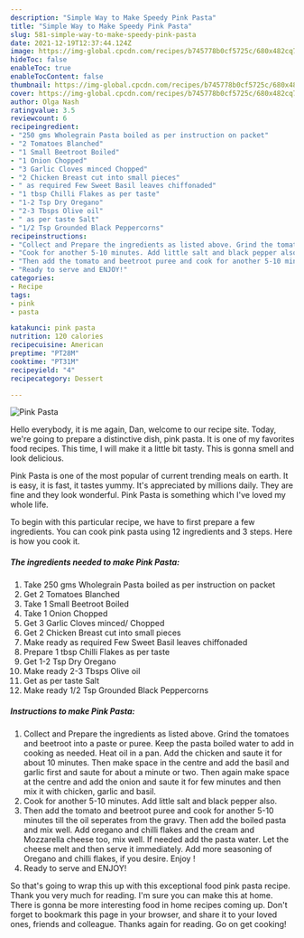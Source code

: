 ```yaml
---
description: "Simple Way to Make Speedy Pink Pasta"
title: "Simple Way to Make Speedy Pink Pasta"
slug: 581-simple-way-to-make-speedy-pink-pasta
date: 2021-12-19T12:37:44.124Z
image: https://img-global.cpcdn.com/recipes/b745778b0cf5725c/680x482cq70/pink-pasta-recipe-main-photo.jpg
hideToc: false
enableToc: true
enableTocContent: false
thumbnail: https://img-global.cpcdn.com/recipes/b745778b0cf5725c/680x482cq70/pink-pasta-recipe-main-photo.jpg
cover: https://img-global.cpcdn.com/recipes/b745778b0cf5725c/680x482cq70/pink-pasta-recipe-main-photo.jpg
author: Olga Nash
ratingvalue: 3.5
reviewcount: 6
recipeingredient:
- "250 gms Wholegrain Pasta boiled as per instruction on packet"
- "2 Tomatoes Blanched"
- "1 Small Beetroot Boiled"
- "1 Onion Chopped"
- "3 Garlic Cloves minced Chopped"
- "2 Chicken Breast cut into small pieces"
- " as required Few Sweet Basil leaves chiffonaded"
- "1 tbsp Chilli Flakes as per taste"
- "1-2 Tsp Dry Oregano"
- "2-3 Tbsps Olive oil"
- " as per taste Salt"
- "1/2 Tsp Grounded Black Peppercorns"
recipeinstructions:
- "Collect and Prepare the ingredients as listed above. Grind the tomatoes and beetroot into a paste or puree.  Keep the pasta boiled water to add in cooking as needed. Heat oil in a pan. Add the chicken and saute it for about 10 minutes. Then make space in the centre and add the basil and garlic first and saute for about a minute or two. Then again make space at the centre and add the onion and saute it for few minutes and then mix it with chicken, garlic and basil."
- "Cook for another 5-10 minutes. Add little salt and black pepper also."
- "Then add the tomato and beetroot puree and cook for another 5-10 minutes till the oil seperates from the gravy. Then add the boiled pasta and mix well. Add oregano and chilli flakes and the cream and Mozzarella cheese too, mix well. If needed add the pasta water. Let the cheese melt and then serve it immediately. Add more seasoning of Oregano and chilli flakes, if you desire. Enjoy !"
- "Ready to serve and ENJOY!"
categories:
- Recipe
tags:
- pink
- pasta

katakunci: pink pasta 
nutrition: 120 calories
recipecuisine: American
preptime: "PT28M"
cooktime: "PT31M"
recipeyield: "4"
recipecategory: Dessert

---
```



![Pink Pasta](https://img-global.cpcdn.com/recipes/b745778b0cf5725c/680x482cq70/pink-pasta-recipe-main-photo.jpg)

Hello everybody, it is me again, Dan, welcome to our recipe site. Today, we're going to prepare a distinctive dish, pink pasta. It is one of my favorites food recipes. This time, I will make it a little bit tasty. This is gonna smell and look delicious.

Pink Pasta is one of the most popular of current trending meals on earth. It is easy, it is fast, it tastes yummy. It's appreciated by millions daily. They are fine and they look wonderful. Pink Pasta is something which I've loved my whole life.




To begin with this particular recipe, we have to first prepare a few ingredients. You can cook pink pasta using 12 ingredients and 3 steps. Here is how you cook it.

<!--inarticleads1-->

##### The ingredients needed to make Pink Pasta:

1. Take 250 gms Wholegrain Pasta boiled as per instruction on packet
1. Get 2 Tomatoes Blanched
1. Take 1 Small Beetroot Boiled
1. Take 1 Onion Chopped
1. Get 3 Garlic Cloves minced/ Chopped
1. Get 2 Chicken Breast cut into small pieces
1. Make ready  as required Few Sweet Basil leaves chiffonaded
1. Prepare 1 tbsp Chilli Flakes as per taste
1. Get 1-2 Tsp Dry Oregano
1. Make ready 2-3 Tbsps Olive oil
1. Get  as per taste Salt
1. Make ready 1/2 Tsp Grounded Black Peppercorns




<!--inarticleads2-->

##### Instructions to make Pink Pasta:

1. Collect and Prepare the ingredients as listed above. Grind the tomatoes and beetroot into a paste or puree.  Keep the pasta boiled water to add in cooking as needed. Heat oil in a pan. Add the chicken and saute it for about 10 minutes. Then make space in the centre and add the basil and garlic first and saute for about a minute or two. Then again make space at the centre and add the onion and saute it for few minutes and then mix it with chicken, garlic and basil.
1. Cook for another 5-10 minutes. Add little salt and black pepper also.
1. Then add the tomato and beetroot puree and cook for another 5-10 minutes till the oil seperates from the gravy. Then add the boiled pasta and mix well. Add oregano and chilli flakes and the cream and Mozzarella cheese too, mix well. If needed add the pasta water. Let the cheese melt and then serve it immediately. Add more seasoning of Oregano and chilli flakes, if you desire. Enjoy !
1. Ready to serve and ENJOY!



So that's going to wrap this up with this exceptional food pink pasta recipe. Thank you very much for reading. I'm sure you can make this at home. There is gonna be more interesting food in home recipes coming up. Don't forget to bookmark this page in your browser, and share it to your loved ones, friends and colleague. Thanks again for reading. Go on get cooking!
